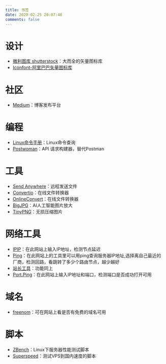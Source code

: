 ```yaml
---
title: 书签
date: 2020-02-25 20:07:48
comments: false
---
```


# 设计
- [微利图库 shutterstock](https://www.shutterstock.com/)：大而全的矢量图标库
- [Iconfont-阿里巴巴矢量图标库](https://www.iconfont.cn/)

# 社区
- [Medium](https://medium.com/)：博客发布平台

# 编程
- [Linux命令手册](https://man.linuxde.net/)：Linux命令查询
- [Postwoman](https://postwoman.io/)：API 请求构建器，替代Postman

# 工具

- [Send Anywhere](https://send-anywhere.com/)：远程发送文件
- [Convertio](https://convertio.co/zh/)：在线文件转换器
- [OnlineConvert](https://cn.onlineconvert.com/)：在线文件转换器
- [BigJPG](https://bigjpg.com/zh)：AI人工智能图片放大
- [TinyPNG](https://tinypng.com/)：无损压缩图片

# 网络工具
- [IPIP](https://www.ipip.net/)：在此网站上输入IP地址，检测节点延迟
- [Ping](https://www.ping.pe/)：在此网站上的工具里可以用ping查询服务器IP地址,选择离自己最近的厂商，检测回路，看跳转了多少个路由节点，越少越好
- [站长工具](http://ping.chinaz.com/)：功能同上
- [Port.Ping](https://port.ping.pe/)：在此网站上输入IP地址和端口，检测端口是否成功打开可用

# 域名
- [freenom](https://www.freenom.com/)：可在网站上看是否有免费的域名可用

# 脚本

- [ZBench](https://www.bwgblog.net/zbench.html)：Linux下服务器性能测试脚本
- [Superspeed](https://www.bwgblog.net/superspeed-sh.html)：测试VPS到国内速度的脚本
